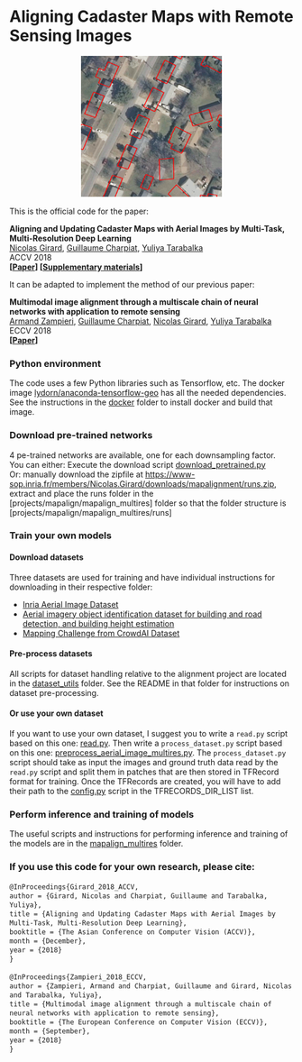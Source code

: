 # Aligning Cadaster Maps with Remote Sensing Images

<p align="center">
    <img src="projects/mapalign/mapalign_multires/com/inference_anim/render/mapalignment_anim.gif" width="250" height="250" />
</p>

This is the official code for the paper:

**Aligning and Updating Cadaster Maps with Aerial Images by Multi-Task, Multi-Resolution Deep Learning**\
[Nicolas Girard](https://www-sop.inria.fr/members/Nicolas.Girard/),
[Guillaume Charpiat](https://www.lri.fr/~gcharpia/),
[Yuliya Tarabalka](https://www-sop.inria.fr/members/Yuliya.Tarabalka/)\
ACCV 2018\
**[[Paper](https://www-sop.inria.fr/members/Nicolas.Girard/pdf/Girard_2018_ACCV_paper.pdf)] [[Supplementary materials](https://www-sop.inria.fr/members/Nicolas.Girard/pdf/Girard_2018_ACCV_suppmat.pdf)]**

It can be adapted to implement the method of our previous paper:

**Multimodal image alignment through a multiscale chain of neural networks with application to remote sensing**\
[Armand Zampieri](https://www.linkedin.com/in/armand-zampieri-43a177ab/?locale=en_US),
[Guillaume Charpiat](https://www.lri.fr/~gcharpia/),
[Nicolas Girard](https://www-sop.inria.fr/members/Nicolas.Girard/),
[Yuliya Tarabalka](https://www-sop.inria.fr/members/Yuliya.Tarabalka/)\
ECCV 2018\
**[[Paper](https://hal.inria.fr/hal-01849389/file/2691.pdf)]**

### Python environment

The code uses a few Python libraries such as Tensorflow, etc.
The docker image
[lydorn/anaconda-tensorflow-geo](docker/lydorn/anaconda-tensorflow-geo) has all the needed dependencies.
See the instructions in the [docker](docker) folder to install docker and build that image.

### Download pre-trained networks

4 pe-trained networks are available, one for each downsampling factor.\
You can either: Execute the download script [download_pretrained.py](projects/mapalign/mapalign_multires/download_pretrained.py)\
Or: manually download the zipfile at https://www-sop.inria.fr/members/Nicolas.Girard/downloads/mapalignment/runs.zip, extract and place the runs folder in the [projects/mapalign/mapalign_multires] folder so that the folder structure is [projects/mapalign/mapalign_multires/runs]

### Train your own models

#### Download datasets

Three datasets are used for training and have individual instructions for downloading in their respective folder:
- [Inria Aerial Image Dataset](data/AerialImageDataset)
- [Aerial imagery object identification dataset for building and road detection, and building height estimation](data/bradbury_buildings_roads_height_dataset)
- [Mapping Challenge from CrowdAI Dataset](data/mapping_challenge_dataset)

#### Pre-process datasets

All scripts for dataset handling relative to the alignment project are located in the [dataset_utils](projects/mapalign/dataset_utils) folder.
See the README in that folder for instructions on dataset pre-processing.

#### Or use your own dataset

If you want to use your own dataset, I suggest you to write a ```read.py``` script based on this one: [read.py](data/AerialImageDataset/read.py).
Then write a ```process_dataset.py``` script based on this one: [preprocess_aerial_image_multires.py](projects/mapalign/dataset_utils/preprocess_aerial_image_multires.py).
The ```process_dataset.py``` script should take as input the images and ground truth data read by the ```read.py``` script and split them in patches that are then stored in TFRecord format for training.
Once the TFRecords are created, you will have to add their path to the [config.py](projects/mapalign/mapalign_multires/config.py) script in the TFRECORDS_DIR_LIST list.

### Perform inference and training of models

The useful scripts and instructions for performing inference and training of the models are in the [mapalign_multires](projects/mapalign/mapalign_multires) folder.

### If you use this code for your own research, please cite:

```
@InProceedings{Girard_2018_ACCV,
author = {Girard, Nicolas and Charpiat, Guillaume and Tarabalka, Yuliya},
title = {Aligning and Updating Cadaster Maps with Aerial Images by Multi-Task, Multi-Resolution Deep Learning},
booktitle = {The Asian Conference on Computer Vision (ACCV)},
month = {December},
year = {2018}
}

@InProceedings{Zampieri_2018_ECCV,
author = {Zampieri, Armand and Charpiat, Guillaume and Girard, Nicolas and Tarabalka, Yuliya},
title = {Multimodal image alignment through a multiscale chain of neural networks with application to remote sensing},
booktitle = {The European Conference on Computer Vision (ECCV)},
month = {September},
year = {2018}
}
```